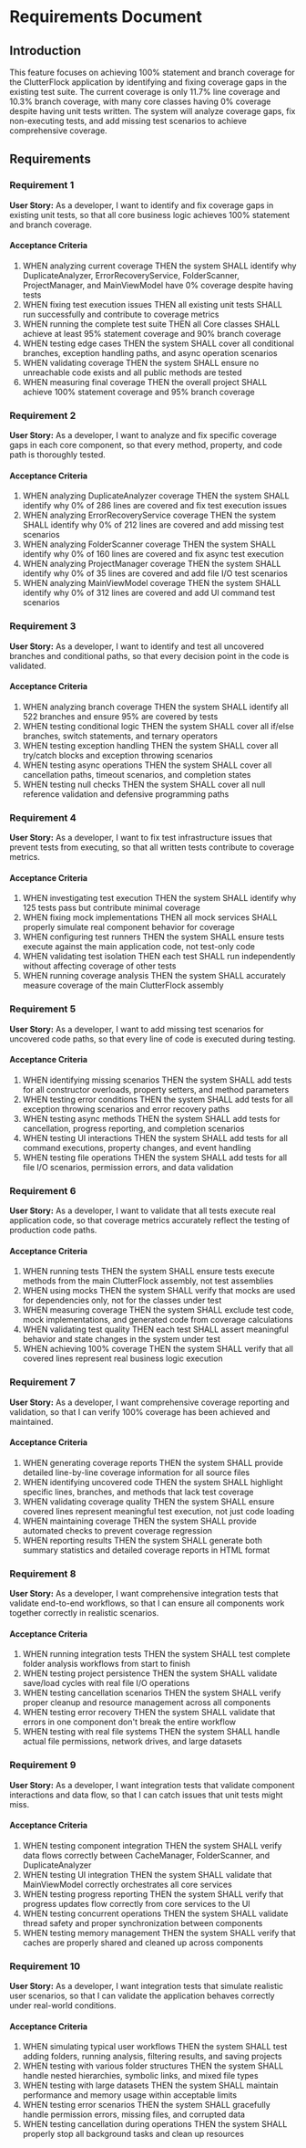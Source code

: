 # Requirements Document

## Introduction

This feature focuses on achieving 100% statement and branch coverage for the ClutterFlock application by identifying and fixing coverage gaps in the existing test suite. The current coverage is only 11.7% line coverage and 10.3% branch coverage, with many core classes having 0% coverage despite having unit tests written. The system will analyze coverage gaps, fix non-executing tests, and add missing test scenarios to achieve comprehensive coverage.

## Requirements

### Requirement 1

**User Story:** As a developer, I want to identify and fix coverage gaps in existing unit tests, so that all core business logic achieves 100% statement and branch coverage.

#### Acceptance Criteria

1. WHEN analyzing current coverage THEN the system SHALL identify why DuplicateAnalyzer, ErrorRecoveryService, FolderScanner, ProjectManager, and MainViewModel have 0% coverage despite having tests
2. WHEN fixing test execution issues THEN all existing unit tests SHALL run successfully and contribute to coverage metrics
3. WHEN running the complete test suite THEN all Core classes SHALL achieve at least 95% statement coverage and 90% branch coverage
4. WHEN testing edge cases THEN the system SHALL cover all conditional branches, exception handling paths, and async operation scenarios
5. WHEN validating coverage THEN the system SHALL ensure no unreachable code exists and all public methods are tested
6. WHEN measuring final coverage THEN the overall project SHALL achieve 100% statement coverage and 95% branch coverage

### Requirement 2

**User Story:** As a developer, I want to analyze and fix specific coverage gaps in each core component, so that every method, property, and code path is thoroughly tested.

#### Acceptance Criteria

1. WHEN analyzing DuplicateAnalyzer coverage THEN the system SHALL identify why 0% of 286 lines are covered and fix test execution issues
2. WHEN analyzing ErrorRecoveryService coverage THEN the system SHALL identify why 0% of 212 lines are covered and add missing test scenarios
3. WHEN analyzing FolderScanner coverage THEN the system SHALL identify why 0% of 160 lines are covered and fix async test execution
4. WHEN analyzing ProjectManager coverage THEN the system SHALL identify why 0% of 35 lines are covered and add file I/O test scenarios
5. WHEN analyzing MainViewModel coverage THEN the system SHALL identify why 0% of 312 lines are covered and add UI command test scenarios

### Requirement 3

**User Story:** As a developer, I want to identify and test all uncovered branches and conditional paths, so that every decision point in the code is validated.

#### Acceptance Criteria

1. WHEN analyzing branch coverage THEN the system SHALL identify all 522 branches and ensure 95% are covered by tests
2. WHEN testing conditional logic THEN the system SHALL cover all if/else branches, switch statements, and ternary operators
3. WHEN testing exception handling THEN the system SHALL cover all try/catch blocks and exception throwing scenarios
4. WHEN testing async operations THEN the system SHALL cover all cancellation paths, timeout scenarios, and completion states
5. WHEN testing null checks THEN the system SHALL cover all null reference validation and defensive programming paths

### Requirement 4

**User Story:** As a developer, I want to fix test infrastructure issues that prevent tests from executing, so that all written tests contribute to coverage metrics.

#### Acceptance Criteria

1. WHEN investigating test execution THEN the system SHALL identify why 125 tests pass but contribute minimal coverage
2. WHEN fixing mock implementations THEN all mock services SHALL properly simulate real component behavior for coverage
3. WHEN configuring test runners THEN the system SHALL ensure tests execute against the main application code, not test-only code
4. WHEN validating test isolation THEN each test SHALL run independently without affecting coverage of other tests
5. WHEN running coverage analysis THEN the system SHALL accurately measure coverage of the main ClutterFlock assembly

### Requirement 5

**User Story:** As a developer, I want to add missing test scenarios for uncovered code paths, so that every line of code is executed during testing.

#### Acceptance Criteria

1. WHEN identifying missing scenarios THEN the system SHALL add tests for all constructor overloads, property setters, and method parameters
2. WHEN testing error conditions THEN the system SHALL add tests for all exception throwing scenarios and error recovery paths
3. WHEN testing async methods THEN the system SHALL add tests for cancellation, progress reporting, and completion scenarios
4. WHEN testing UI interactions THEN the system SHALL add tests for all command executions, property changes, and event handling
5. WHEN testing file operations THEN the system SHALL add tests for all file I/O scenarios, permission errors, and data validation

### Requirement 6

**User Story:** As a developer, I want to validate that all tests execute real application code, so that coverage metrics accurately reflect the testing of production code paths.

#### Acceptance Criteria

1. WHEN running tests THEN the system SHALL ensure tests execute methods from the main ClutterFlock assembly, not test assemblies
2. WHEN using mocks THEN the system SHALL verify that mocks are used for dependencies only, not for the classes under test
3. WHEN measuring coverage THEN the system SHALL exclude test code, mock implementations, and generated code from coverage calculations
4. WHEN validating test quality THEN each test SHALL assert meaningful behavior and state changes in the system under test
5. WHEN achieving 100% coverage THEN the system SHALL verify that all covered lines represent real business logic execution

### Requirement 7

**User Story:** As a developer, I want comprehensive coverage reporting and validation, so that I can verify 100% coverage has been achieved and maintained.

#### Acceptance Criteria

1. WHEN generating coverage reports THEN the system SHALL provide detailed line-by-line coverage information for all source files
2. WHEN identifying uncovered code THEN the system SHALL highlight specific lines, branches, and methods that lack test coverage
3. WHEN validating coverage quality THEN the system SHALL ensure covered lines represent meaningful test execution, not just code loading
4. WHEN maintaining coverage THEN the system SHALL provide automated checks to prevent coverage regression
5. WHEN reporting results THEN the system SHALL generate both summary statistics and detailed coverage reports in HTML format

### Requirement 8

**User Story:** As a developer, I want comprehensive integration tests that validate end-to-end workflows, so that I can ensure all components work together correctly in realistic scenarios.

#### Acceptance Criteria

1. WHEN running integration tests THEN the system SHALL test complete folder analysis workflows from start to finish
2. WHEN testing project persistence THEN the system SHALL validate save/load cycles with real file I/O operations
3. WHEN testing cancellation scenarios THEN the system SHALL verify proper cleanup and resource management across all components
4. WHEN testing error recovery THEN the system SHALL validate that errors in one component don't break the entire workflow
5. WHEN testing with real file systems THEN the system SHALL handle actual file permissions, network drives, and large datasets

### Requirement 9

**User Story:** As a developer, I want integration tests that validate component interactions and data flow, so that I can catch issues that unit tests might miss.

#### Acceptance Criteria

1. WHEN testing component integration THEN the system SHALL verify data flows correctly between CacheManager, FolderScanner, and DuplicateAnalyzer
2. WHEN testing UI integration THEN the system SHALL validate that MainViewModel correctly orchestrates all core services
3. WHEN testing progress reporting THEN the system SHALL verify that progress updates flow correctly from core services to the UI
4. WHEN testing concurrent operations THEN the system SHALL validate thread safety and proper synchronization between components
5. WHEN testing memory management THEN the system SHALL verify that caches are properly shared and cleaned up across components

### Requirement 10

**User Story:** As a developer, I want integration tests that simulate realistic user scenarios, so that I can validate the application behaves correctly under real-world conditions.

#### Acceptance Criteria

1. WHEN simulating typical user workflows THEN the system SHALL test adding folders, running analysis, filtering results, and saving projects
2. WHEN testing with various folder structures THEN the system SHALL handle nested hierarchies, symbolic links, and mixed file types
3. WHEN testing with large datasets THEN the system SHALL maintain performance and memory usage within acceptable limits
4. WHEN testing error scenarios THEN the system SHALL gracefully handle permission errors, missing files, and corrupted data
5. WHEN testing cancellation during operations THEN the system SHALL properly stop all background tasks and clean up resources